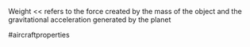 Weight << refers to the force created by the mass of the object and the gravitational acceleration generated by the planet

#aircraftproperties